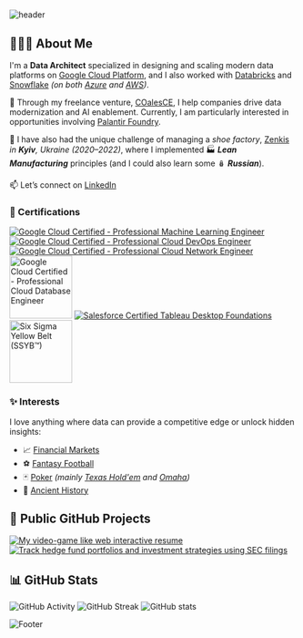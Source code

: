 #

![header](https://capsule-render.vercel.app/api?type=waving&color=20232a&height=320&section=header&text=Alessandro%20Colace&fontSize=80&fontColor=61dafb&animation=fadeIn&desc=Data%20Architect&fontAlignY=40&descSize=30)

## 🧑🏻‍💻 About Me

I'm a **Data Architect** specialized in designing and scaling modern data platforms on [Google Cloud Platform](https://cloud.google.com/), and I also worked with [Databricks](https://www.databricks.com/) and [Snowflake](https://www.snowflake.com/) *(on both [Azure](https://azure.microsoft.com/) and [AWS](https://aws.amazon.com/))*.

💼 Through my freelance venture, [COalesCE](https://www.coalesce.coach), I help companies drive data modernization and AI enablement. Currently, I am particularly interested in opportunities involving [Palantir Foundry](https://palantir.com/docs/foundry/).

🥾 I have also had the unique challenge of managing a *shoe factory*, [Zenkis](https://www.zenkis.com.ua/) *in **Kyiv**, Ukraine (2020–2022)*, where I implemented 🏭 ***Lean Manufacturing*** principles (and I could also learn some 🪆 ***Russian***).

📫 Let’s connect on [LinkedIn](https://www.linkedin.com/in/colace/)

### 🏅 Certifications

[![Google Cloud Certified - Professional Machine Learning Engineer](https://images.credly.com/size/110x110/images/05e71e7e-92a1-4821-8530-4176b2e3c4b4/image.png)](https://www.credly.com/org/google-cloud/badge/professional-machine-learning-engineer-certificatio)
[![Google Cloud Certified - Professional Cloud DevOps Engineer](https://images.credly.com/size/110x110/images/33f08b7e-fa6a-41cd-810a-21cc1c336f6d/image.png)](https://www.credly.com/org/google-cloud/badge/professional-cloud-devops-engineer-certification)
[![Google Cloud Certified - Professional Cloud Network Engineer](https://images.credly.com/size/110x110/images/08a802bf-f2fa-44fb-8110-92acf6195738/image.png)](https://www.credly.com/org/google-cloud/badge/professional-cloud-network-engineer-certification)
<a href="https://www.credly.com/org/google-cloud/badge/professional-cloud-database-engineer-certification.2"><img src="https://images.credly.com/images/275e69a5-33a8-4d9c-bad4-2bdc0dfb7d40/image.png" alt="Google Cloud Certified - Professional Cloud Database Engineer" width="110" height="110"></a>
[![Salesforce Certified Tableau Desktop Foundations](https://images.credly.com/size/110x110/images/ef3e7933-f1f1-4bba-9b10-f278188c72ad/image.png)](https://trailheadacademy.salesforce.com/certificate/exam-tableau-desktop-found---Analytics-101)
<a href="https://www.6sigmastudy.com/certification/six_sigma_yellow_belt"><img src="https://www.6sigmastudy.com/Images/brand-logo/badge-SSYB.png" alt="Six Sigma Yellow Belt (SSYB™)" width="110" height="110"></a>

### ✨ Interests

I love anything where data can provide a competitive edge or unlock hidden insights:

- 📈 [Financial Markets](https://en.wikipedia.org/wiki/Financial_market)
- ⚽ [Fantasy Football](https://en.wikipedia.org/wiki/Fantasy_football_(association))
- 🃏 [Poker](https://en.wikipedia.org/wiki/Poker) *(mainly [Texas Hold'em](https://en.wikipedia.org/wiki/Texas_hold_%27em) and [Omaha](https://en.wikipedia.org/wiki/Omaha_hold_%27em))*
- 🏺 [Ancient History](https://en.wikipedia.org/wiki/Ancient_history)

## 🚀 Public GitHub Projects

[![My video-game like web interactive resume](https://github-readme-stats.vercel.app/api/pin/?username=dokson&repo=interactive-resume&show_owner=true&theme=react&hide_border=true&description_lines_count=2)](https://github.com/dokson/interactive-resume)
[![Track hedge fund portfolios and investment strategies using SEC filings](https://github-readme-stats.vercel.app/api/pin/?username=dokson&repo=hedge-fund-tracker&show_owner=true&theme=react&hide_border=true&description_lines_count=2)](https://github.com/dokson/hedge-fund-tracker)

## 📊 GitHub Stats

![GitHub Activity](https://github-readme-activity-graph.vercel.app/graph?username=dokson&theme=react-dark&bg_color=20232a&hide_border=true)
![GitHub Streak](https://github-readme-streak-stats-eight.vercel.app?user=dokson&theme=react&hide_border=true)
![GitHub stats](https://github-readme-stats.vercel.app/api?username=dokson&rank_icon=github&theme=react&hide_border=true)

![Footer](https://capsule-render.vercel.app/api?type=waving&color=61dafb&height=120&section=footer)
